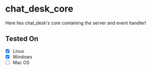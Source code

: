 # chat_desk_core
Here lies chat_desk's core containing the server and event handler!

## Tested On
- [x] Linux
- [x] Windows
- [ ] Mac OS
